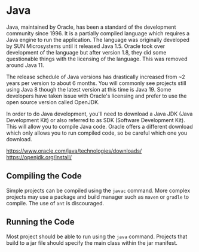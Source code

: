 # Java
Java, maintained by Oracle, has been a standard of the development community since 1996. It is a partially compiled language which requires a Java engine to run the application. The language was originally developed by SUN Microsystems until it released Java 1.5. Oracle took over development of the language but after version 1.8, they did some questionable things with the licensing of the language. This was removed around Java 11.

The release schedule of Java versions has drastically increased from ~2 years per version to about 6 months. You will commonly see projects still using Java 8 though the latest version at this time is Java 19. Some developers have taken issue with Oracle's licensing and prefer to use the open source version called OpenJDK.

In order to do Java development, you'll need to download a Java JDK (Java Development Kit) or also referred to as SDK (Software Development Kit). This will allow you to compile Java code. Oracle offers a different download which only allows you to run compiled code, so be careful which one you download.

https://www.oracle.com/java/technologies/downloads/
https://openjdk.org/install/


## Compiling the Code
Simple projects can be compiled using the `javac` command. More complex projects
may use a package and build manager such as `maven` or `gradle` to compile. The use of
`ant` is discouraged.


## Running the Code
Most project should be able to run using the `java` command. Projects that build to a jar file
should specify the main class within the jar manifest.
